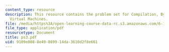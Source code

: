 ```yaml
---
content_type: resource
description: This resource contains the problem set for Compilation, Bytecode, and
  Virtual Machines.
file: /media/https%3A/open-learning-course-data-rc.s3.amazonaws.com/6-170-laboratory-in-software-engineering-fall-2005/9109e0088e49869914da3610d2f8e661_ps3.pdf
file_type: application/pdf
resourcetype: Document
title: ps3.pdf
uid: 9109e008-8e49-8699-14da-3610d2f8e661
---
```

